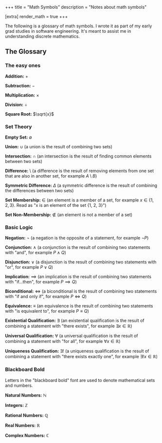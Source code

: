 +++
title = "Math Symbols"
description = "Notes about math symbols"

[extra]
render_math = true
+++

The following is a glossary of math symbols. I wrote it as part of my early grad studies in software engineering. It's meant to assist me in understanding discrete mathematics.

## The Glossary

### The easy ones

**Addition:** $+$

**Subtraction:** $-$

**Multiplication:** $\times$

**Division:** $\div$

**Square Root:** $\sqrt{x}$

### Set Theory

**Empty Set:** $\emptyset$

**Union:** $\cup$ (a union is the result of combining two sets)

**Intersection:** $\cap$ (an intersection is the result of finding common elements between two sets)

**Difference:** $\setminus$ (a difference is the result of removing elements from one set that are also in another set, for example $A \setminus B$)

**Symmetric Difference:** $\Delta$ (a symmetric difference is the result of combining the differences between two sets)

**Set Membership:** $\in$ (an element is a member of a set, for example $x \in \{1, 2, 3\}$. Read as "x is an element of the set {1, 2, 3}")

**Set Non-Membership:** $\notin$ (an element is not a member of a set)

### Basic Logic

**Negation:** $\neg$ (a negation is the opposite of a statement, for example $\neg P$)

**Conjunction:** $\land$ (a conjunction is the result of combining two statements with "and", for example $P \land Q$)

**Disjunction:** $\lor$ (a disjunction is the result of combining two statements with "or", for example $P \lor Q$)

**Implication:** $\implies$ (an implication is the result of combining two statements with "if...then", for example $P \implies Q$)

**Biconditional:** $\iff$ (a biconditional is the result of combining two statements with "if and only if", for example $P \iff Q$)

**Equivalence:** $\equiv$ (an equivalence is the result of combining two statements with "is equivalent to", for example $P \equiv Q$)

**Existential Qualification:** $\exists$ (an existential qualification is the result of combining a statement with "there exists", for example $\exists x \in \mathbb{R}$)

**Universal Qualification:** $\forall$ (a universal qualification is the result of combining a statement with "for all", for example $\forall x \in \mathbb{R}$)

**Uniqueness Qualification:** $\exists!$ (a uniqueness qualification is the result of combining a statement with "there exists exactly one", for example $\exists! x \in \mathbb{R}$)

### Blackboard Bold

Letters in the "blackboard bold" font are used to denote mathematical sets and numbers.

**Natural Numbers:** $\mathbb{N}$

**Integers:** $\mathbb{Z}$

**Rational Numbers:** $\mathbb{Q}$

**Real Numbers:** $\mathbb{R}$

**Complex Numbers:** $\mathbb{C}$
